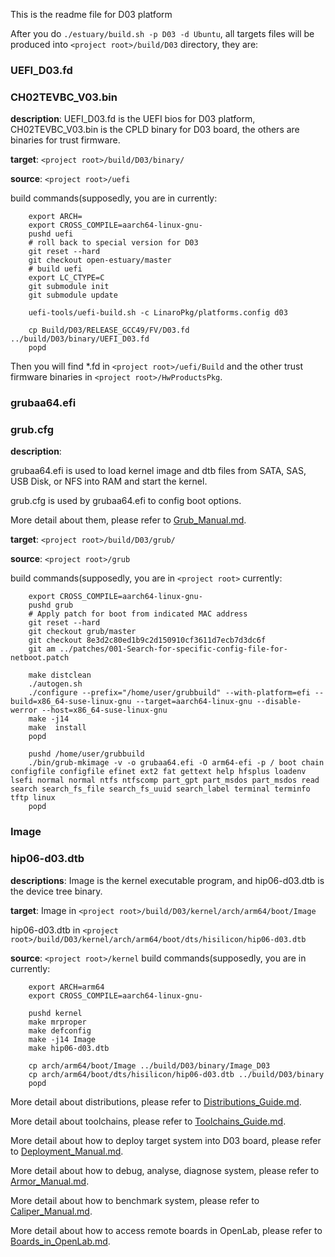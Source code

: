 This is the readme file for D03 platform

After you do `./estuary/build.sh -p D03 -d Ubuntu`, all targets files will be produced into `<project root>/build/D03` directory, they are:

### UEFI_D03.fd 
### CH02TEVBC_V03.bin 

**description**: UEFI_D03.fd is the UEFI bios for D03 platform, CH02TEVBC_V03.bin is the CPLD binary for D03 board, the others are binaries for trust firmware.

**target**: `<project root>/build/D03/binary/`

**source**: `<project root>/uefi`

build commands(supposedly, you are in <project root> currently:
```shell
    export ARCH=
    export CROSS_COMPILE=aarch64-linux-gnu-
    pushd uefi
    # roll back to special version for D03
    git reset --hard
    git checkout open-estuary/master
    # build uefi
    export LC_CTYPE=C
    git submodule init
    git submodule update

    uefi-tools/uefi-build.sh -c LinaroPkg/platforms.config d03

    cp Build/D03/RELEASE_GCC49/FV/D03.fd ../build/D03/binary/UEFI_D03.fd
    popd
```
Then you will find *.fd in `<project root>/uefi/Build` and the other trust firmware binaries in `<project root>/HwProductsPkg`.

### grubaa64.efi 
### grub.cfg 

**description**: 

grubaa64.efi is used to load kernel image and dtb files from SATA, SAS, USB Disk, or NFS into RAM and start the kernel.
    
grub.cfg is used by grubaa64.efi to config boot options.
    
More detail about them, please refer to [Grub_Manual.md](https://github.com/open-estuary/estuary/blob/master/doc/Grub_Manual.4All.md).
    
**target**: `<project root>/build/D03/grub/`

**source**: `<project root>/grub`

build commands(supposedly, you are in `<project root>` currently:
```shell
    export CROSS_COMPILE=aarch64-linux-gnu-
    pushd grub
    # Apply patch for boot from indicated MAC address
    git reset --hard
    git checkout grub/master
    git checkout 8e3d2c80ed1b9c2d150910cf3611d7ecb7d3dc6f
    git am ../patches/001-Search-for-specific-config-file-for-netboot.patch

    make distclean
    ./autogen.sh
    ./configure --prefix="/home/user/grubbuild" --with-platform=efi --build=x86_64-suse-linux-gnu --target=aarch64-linux-gnu --disable-werror --host=x86_64-suse-linux-gnu
    make -j14
    make  install
    popd

    pushd /home/user/grubbuild
    ./bin/grub-mkimage -v -o grubaa64.efi -O arm64-efi -p / boot chain configfile configfile efinet ext2 fat gettext help hfsplus loadenv lsefi normal normal ntfs ntfscomp part_gpt part_msdos part_msdos read search search_fs_file search_fs_uuid search_label terminal terminfo tftp linux
    popd
```

### Image 
### hip06-d03.dtb 

**descriptions**: Image is the kernel executable program, and hip06-d03.dtb is the device tree binary.

**target**: 
Image in `<project root>/build/D03/kernel/arch/arm64/boot/Image`

hip06-d03.dtb in `<project root>/build/D03/kernel/arch/arm64/boot/dts/hisilicon/hip06-d03.dtb`

**source**: `<project root>/kernel`
build commands(supposedly, you are in <project root> currently:
```shell
    export ARCH=arm64
    export CROSS_COMPILE=aarch64-linux-gnu-

    pushd kernel
    make mrproper
    make defconfig
    make -j14 Image
    make hip06-d03.dtb

    cp arch/arm64/boot/Image ../build/D03/binary/Image_D03
    cp arch/arm64/boot/dts/hisilicon/hip06-d03.dtb ../build/D03/binary
    popd
```
More detail about distributions, please refer to [Distributions_Guide.md](https://github.com/open-estuary/estuary/blob/master/doc/Distributions_Guide.4All.md).

More detail about toolchains, please refer to [Toolchains_Guide.md](https://github.com/open-estuary/estuary/blob/master/doc/Toolchains_Guide.md.4All).

More detail about how to deploy target system into D03 board, please refer to [Deployment_Manual.md](https://github.com/open-estuary/estuary/blob/master/doc/Deploy_Manual.4D03.md).

More detail about how to debug, analyse, diagnose system, please refer to [Armor_Manual.md](https://github.com/open-estuary/estuary/blob/master/doc/Armor_Manual.4All.md).

More detail about how to benchmark system, please refer to [Caliper_Manual.md](https://github.com/open-estuary/estuary/blob/master/doc/Caliper_Manual.4All.md).

More detail about how to access remote boards in OpenLab, please refer to [Boards_in_OpenLab.md](https://github.com/open-estuary/estuary/blob/master/doc/Caliper_Manual.txt.4All).
